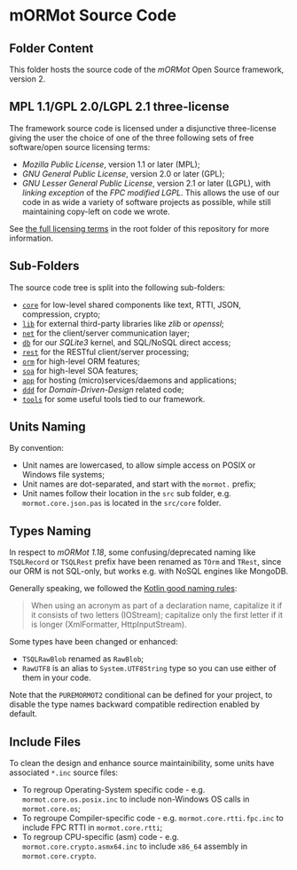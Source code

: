 # mORMot Source Code

## Folder Content

This folder hosts the source code of the *mORMot* Open Source framework, version 2.

## MPL 1.1/GPL 2.0/LGPL 2.1 three-license

The framework source code is licensed under a disjunctive three-license giving the user the choice of one of the three following sets of free software/open source licensing terms:
- *Mozilla Public License*, version 1.1 or later (MPL);
- *GNU General Public License*, version 2.0 or later (GPL);
- *GNU Lesser General Public License*, version 2.1 or later (LGPL), with *linking exception* of the *FPC modified LGPL*.
This allows the use of our code in as wide a variety of software projects as possible, while still maintaining copy-left on code we wrote.

See [the full licensing terms](../LICENCE.md) in the root folder of this repository for more information.

## Sub-Folders

The source code tree is split into the following sub-folders:

- [`core`](core) for low-level shared components like text, RTTI, JSON, compression, crypto;
- [`lib`](lib) for external third-party libraries like *zlib* or *openssl*;
- [`net`](net) for the client/server communication layer;
- [`db`](db) for our *SQLite3* kernel, and SQL/NoSQL direct access;
- [`rest`](rest) for the RESTful client/server processing;
- [`orm`](orm) for high-level ORM features;
- [`soa`](soa) for high-level SOA features;
- [`app`](app) for hosting (micro)services/daemons and applications;
- [`ddd`](ddd) for *Domain-Driven-Design* related code;
- [`tools`](tools) for some useful tools tied to our framework.


## Units Naming

By convention:
- Unit names are lowercased, to allow simple access on POSIX or Windows file systems;
- Unit names are dot-separated, and start with the `mormot.` prefix;
- Unit names follow their location in the `src` sub folder, e.g. `mormot.core.json.pas` is located in the `src/core` folder.

## Types Naming

In respect to *mORMot 1.18*, some confusing/deprecated naming like `TSQLRecord` or `TSQLRest` prefix have been renamed as `TOrm` and `TRest`, since our ORM is not SQL-only, but works e.g. with NoSQL engines like MongoDB.

Generally speaking, we followed the [Kotlin good naming rules](https://kotlinlang.org/docs/reference/coding-conventions.html#choosing-good-names):
>  When using an acronym as part of a declaration name, capitalize it if it consists of two letters (IOStream); capitalize only the first letter if it is longer (XmlFormatter, HttpInputStream).

Some types have been changed or enhanced:
- `TSQLRawBlob` renamed as `RawBlob`;
- `RawUTF8` is an alias to `System.UTF8String` type so you can use either of them in your code.

Note that the `PUREMORMOT2` conditional can be defined for your project, to disable the type names backward compatible redirection enabled by default.

## Include Files

To clean the design and enhance source maintainibility, some units have associated `*.inc` source files:
- To regroup Operating-System specific code - e.g. `mormot.core.os.posix.inc` to include non-Windows OS calls in `mormot.core.os`;
- To regroupe Compiler-specific code - e.g. `mormot.core.rtti.fpc.inc` to include FPC RTTI in `mormot.core.rtti`;
- To regroup CPU-specific (asm) code - e.g. `mormot.core.crypto.asmx64.inc` to include `x86_64` assembly in `mormot.core.crypto`.
